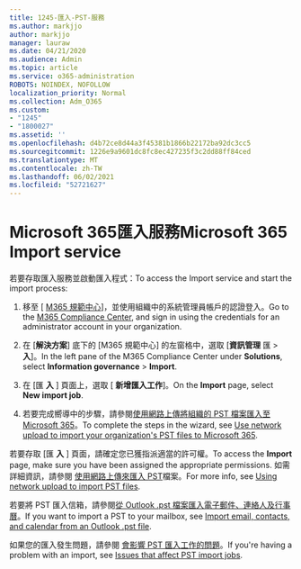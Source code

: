 ```yaml
---
title: 1245-匯入-PST-服務
ms.author: markjjo
author: markjjo
manager: lauraw
ms.date: 04/21/2020
ms.audience: Admin
ms.topic: article
ms.service: o365-administration
ROBOTS: NOINDEX, NOFOLLOW
localization_priority: Normal
ms.collection: Adm_O365
ms.custom:
- "1245"
- "1800027"
ms.assetid: ''
ms.openlocfilehash: d4b72ce8d44a3f45381b1866b22172ba92dc3cc5
ms.sourcegitcommit: 1226e9a9601dc8fc8ec427235f3c2dd88ff84ced
ms.translationtype: MT
ms.contentlocale: zh-TW
ms.lasthandoff: 06/02/2021
ms.locfileid: "52721627"
---
```

# <a name="microsoft-365-import-service"></a><span data-ttu-id="1a2a9-102">Microsoft 365匯入服務</span><span class="sxs-lookup"><span data-stu-id="1a2a9-102">Microsoft 365 Import service</span></span>

<span data-ttu-id="1a2a9-103">若要存取匯入服務並啟動匯入程式：</span><span class="sxs-lookup"><span data-stu-id="1a2a9-103">To access the Import service and start the import process:</span></span>

1. <span data-ttu-id="1a2a9-104">移至 [ [M365 規範中心](https://compliance.microsoft.com/)]，並使用組織中的系統管理員帳戶的認證登入。</span><span class="sxs-lookup"><span data-stu-id="1a2a9-104">Go to the [M365 Compliance Center](https://compliance.microsoft.com/), and sign in using the credentials for an administrator account in your organization.</span></span>

1. <span data-ttu-id="1a2a9-105">在 [**解決方案**] 底下的 [M365 規範中心] 的左窗格中，選取 [**資訊管理** 匯  >  **入**]。</span><span class="sxs-lookup"><span data-stu-id="1a2a9-105">In the left pane of the M365 Compliance Center under **Solutions**, select **Information governance** > **Import**.</span></span>

1. <span data-ttu-id="1a2a9-106">在 [匯 **入** ] 頁面上，選取 [ **新增匯入工作**]。</span><span class="sxs-lookup"><span data-stu-id="1a2a9-106">On the **Import** page, select **New import job**.</span></span>

1. <span data-ttu-id="1a2a9-107">若要完成嚮導中的步驟，請參閱[使用網路上傳將組織的 PST 檔案匯入至 Microsoft 365](/compliance/use-network-upload-to-import-pst-files)。</span><span class="sxs-lookup"><span data-stu-id="1a2a9-107">To complete the steps in the wizard, see [Use network upload to import your organization's PST files to Microsoft 365](/compliance/use-network-upload-to-import-pst-files).</span></span>

<span data-ttu-id="1a2a9-108">若要存取 [匯 **入** ] 頁面，請確定您已獲指派適當的許可權。</span><span class="sxs-lookup"><span data-stu-id="1a2a9-108">To access the **Import** page, make sure you have been assigned the appropriate permissions.</span></span> <span data-ttu-id="1a2a9-109">如需詳細資訊，請參閱 [使用網路上傳來匯入 PST](/microsoft-365/compliance/importing-pst-files-to-office-365#using-network-upload-to-import-pst-files)檔案。</span><span class="sxs-lookup"><span data-stu-id="1a2a9-109">For more info, see [Using network upload to import PST files](/microsoft-365/compliance/importing-pst-files-to-office-365#using-network-upload-to-import-pst-files).</span></span>

<span data-ttu-id="1a2a9-110">若要將 PST 匯入信箱，請參閱[從 Outlook .pst 檔案匯入電子郵件、連絡人及行事曆](https://support.office.com/article/import-email-contacts-and-calendar-from-an-outlook-pst-file-431a8e9a-f99f-4d5f-ae48-ded54b3440ac)。</span><span class="sxs-lookup"><span data-stu-id="1a2a9-110">If you want to import a PST to your mailbox, see [Import email, contacts, and calendar from an Outlook .pst file](https://support.office.com/article/import-email-contacts-and-calendar-from-an-outlook-pst-file-431a8e9a-f99f-4d5f-ae48-ded54b3440ac).</span></span>

<span data-ttu-id="1a2a9-111">如果您的匯入發生問題，請參閱 [會影響 PST 匯入工作的問題](/office365/troubleshoot/pst-import-service/issues-with-pst-import-job)。</span><span class="sxs-lookup"><span data-stu-id="1a2a9-111">If you're having a problem with an import, see [Issues that affect PST import jobs](/office365/troubleshoot/pst-import-service/issues-with-pst-import-job).</span></span>

